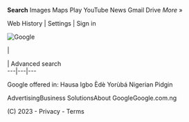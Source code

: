  **Search** Images Maps Play YouTube News Gmail Drive _More_ »

Web History | Settings | Sign in

  

![Google](/images/branding/googlelogo/1x/googlelogo_white_background_color_272x92dp.png)  
  

 |

  
| Advanced search  
---|---|---  
  
  

Google offered in: Hausa Igbo Èdè Yorùbá Nigerian Pidgin

AdvertisingBusiness SolutionsAbout GoogleGoogle.com.ng

(C) 2023 - Privacy \- Terms

